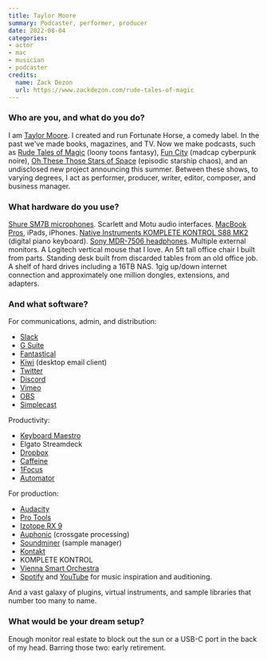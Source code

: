 ```yaml
---
title: Taylor Moore
summary: Podcaster, performer, producer
date: 2022-08-04
categories:
- actor
- mac
- musician
- podcaster
credits:
  name: Zack Dezon
  url: https://www.zackdezon.com/rude-tales-of-magic
---
```


### Who are you, and what do you do?

I am [Taylor Moore](https://twitter.com/taylordotbiz "Taylor's Twitter account."). I created and run Fortunate Horse, a comedy label. In the past we've made books, magazines, and TV. Now we make podcasts, such as [Rude Tales of Magic](https://www.rudetalesofmagic.com/ "A fantasy podcast.") (loony toons fantasy), [Fun City](https://funcity.ventures/ "A cyberpunk-themed podcast.") (madcap cyberpunk noire), [Oh These Those Stars of Space](https://www.patreon.com/ohthesethosestarsofspace "A space-themed podcast.") (episodic starship chaos), and an undisclosed new project announcing this summer. Between these shows, to varying degrees, I act as performer, producer, writer, editor, composer, and business manager. 

### What hardware do you use?

[Shure SM7B microphones][sm7b]. Scarlett and Motu audio interfaces. [MacBook Pros][macbook-pro], iPads, iPhones. [Native Instruments KOMPLETE KONTROL S88 MK2][komplete-kontrol-s88] (digital piano keyboard). [Sony MDR-7506 headphones][mdr-7506]. Multiple external monitors. A Logitech vertical mouse that I love. An 5ft tall office chair I built from parts. Standing desk built from discarded tables from an old office job. A shelf of hard drives including a 16TB NAS. 1gig up/down internet connection and approximately one million dongles, extensions, and adapters.

### And what software?

For communications, admin, and distribution: 

- [Slack][]
- [G Suite][g-suite]
- [Fantastical][]
- [Kiwi][kiwi.2] (desktop email client)
- [Twitter][]
- [Discord][]
- [Vimeo][]
- [OBS][obs-studio]
- [Simplecast][]

Productivity:

- [Keyboard Maestro][keyboard-maestro]
- Elgato Streamdeck
- [Dropbox][]
- [Caffeine][]
- [1Focus][]
- [Automator][]

For production:

- [Audacity][]
- [Pro Tools][pro-tools]
- [Izotope RX 9][rx]
- [Auphonic][] (crossgate processing)
- [Soundminer][] (sample manager)
- [Kontakt][]
- KOMPLETE KONTROL
- [Vienna Smart Orchestra][vienna-smart-orchestra]
- [Spotify][] and [YouTube][] for music inspiration and auditioning. 

And a vast galaxy of plugins, virtual instruments, and sample libraries that number too many to name.

### What would be your dream setup?

Enough monitor real estate to block out the sun or a USB-C port in the back of my head. Barring those two: early retirement.

[1focus]: https://apps.apple.com/us/app/1focus-app-website-blocker/id969210610 "A Mac tool to help block websites to help you focus."
[audacity]: https://sourceforge.net/projects/audacity/ "An open-source, cross-platform audio editor."
[auphonic]: https://auphonic.com/ "A service for analysing and optimising audio."
[automator]: https://en.wikipedia.org/wiki/Automator_(software) "Software included with Mac OS X for creating script-based workflows."
[caffeine]: https://www.lightheadsw.com/caffeine/ "A Mac menubar application to keep your computer awake."
[discord]: https://discord.com/ "A voice and text chat service."
[dropbox]: https://www.dropbox.com/ "Online syncing and storage."
[fantastical]: https://flexibits.com/fantastical "A calendaring app for the Mac."
[g-suite]: https://workspace.google.com/ "A hosted solution for email, calendaring and more."
[keyboard-maestro]: http://www.keyboardmaestro.com/main/ "A macro application for the Mac."
[kiwi.2]: https://www.kiwiforgmail.com. "A desktop client for Gmail."
[komplete-kontrol-s88]: https://www.native-instruments.com/en/products/komplete/keyboards/komplete-kontrol-s88/ "A MIDI keyboard."
[kontakt]: https://www.native-instruments.com/en/products/komplete/samplers/kontakt-7/ "A large sound library."
[macbook-pro]: https://www.apple.com/macbook-pro/ "A laptop."
[mdr-7506]: http://web.archive.org/web/20230522193817/https://www.amazon.com/Sony-MDR7506-Professional-Diaphragm-Headphone/dp/B000AJIF4E "Studio-quality headphones."
[obs-studio]: https://obsproject.com/ "Video recording and streaming software."
[pro-tools]: http://web.archive.org/web/20210228001648/https://www.avid.com/en/pro-tools "Audio editing and processing software."
[rx]: https://www.izotope.com/en/products/rx.html "Audio repair software."
[simplecast]: https://www.simplecast.com "A podcast hosting service."
[slack]: https://slack.com/intl/ja-jp/ "A collaboration service."
[sm7b]: http://web.archive.org/web/20190411150954/http://www.shure.com/americas/products/microphones/sm/sm7b-vocal-microphone "A dynamic microphone."
[soundminer]: https://store.soundminer.com/ "Mac software for managing audio files."
[spotify]: https://open.spotify.com/__noul__?pfhp=2c2ccb58-8a92-4713-a1c0-8b43b3090b49 "A music streaming service."
[twitter]: http://web.archive.org/web/20230525035323/https://twitter.com/ "An online micro-blogging platform."
[vienna-smart-orchestra]: https://www.vsl.co.at/en/Smart_Orchestra "An audio tool with 140 orchestral sounds."
[vimeo]: https://vimeo.com/ "A video sharing service."
[youtube]: https://www.youtube.com/ "A web site for watching 80's TV commercials and bad mashups."
